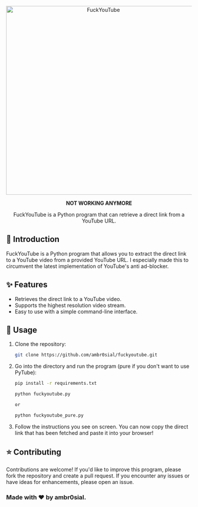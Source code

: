 <p align="center">
  <a href="https://github.com/ambr0sial/fuckyoutube"><img src="assets/fuckyoutube.png" alt="FuckYouTube" width="512" /></a> 
</p>
<p align="center">
  <b>NOT WORKING ANYMORE</b>
</p>
<p align="center">
  FuckYouTube is a Python program that can retrieve a direct link from a YouTube URL.
</p>

## 🌹 Introduction

FuckYouTube is a Python program that allows you to extract the direct link to a YouTube video from a provided YouTube URL. I especially made this to circumvent the latest implementation of YouTube's anti ad-blocker.

## ✨ Features

- Retrieves the direct link to a YouTube video.
- Supports the highest resolution video stream.
- Easy to use with a simple command-line interface.

## 🌸 Usage

1. Clone the repository:

   ```bash
   git clone https://github.com/ambr0sial/fuckyoutube.git
   ```

2. Go into the directory and run the program (pure if you don't want to use PyTube):
   ```bash
   pip install -r requirements.txt

   python fuckyoutube.py
   
   or
   
   python fuckyoutube_pure.py
   ```

3. Follow the instructions you see on screen. You can now copy the direct link that has been fetched and paste it into your browser!

## ⭐ Contributing

Contributions are welcome! If you'd like to improve this program, please fork the repository and create a pull request. If you encounter any issues or have ideas for enhancements, please open an issue.

### Made with ❤ by ambr0sial.
